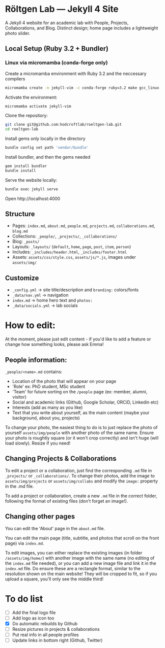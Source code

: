 
# Röltgen Lab — Jekyll 4 Site

A Jekyll 4 website for an academic lab with People, Projects, Collaborations, and Blog. Distinct design; home page includes a lightweight photo slider. 

## Local Setup (Ruby 3.2 + Bundler)

### Linux via micromamba (conda-forge only)
Create a micromamba environment with Ruby 3.2 and the neccessary compilers

```bash
micromamba create -n jekyll-vim -c conda-forge ruby=3.2 make gcc_linux-64 gxx_linux-64 pkg-config openssl libffi zlib jemalloc
```

Activate the environment:
```bash
micromamba activate jekyll-vim
```

Clone the repository:
```bash
git clone git@github.com:hodcroftlab/roeltgen-lab.git
cd roeltgen-lab
```

Install gems only locally in the directory
```bash
bundle config set path 'vendor/bundle'
```

Install bundler, and then the gems needed
```bash
gem install bundler
bundle install
```

Serve the website locally:
```bash
bundle exec jekyll serve
```

Open http://localhost:4000

## Structure
- Pages: `index.md`, `about.md`, `people.md`, `projects.md`, `collaborations.md`, `blog.md`
- Collections: `_people/`, `_projects/`, `_collaborations/`
- Blog: `_posts/`
- Layouts: `_layouts/` (`default`, `home`, `page`, `post`, `item`, `person`)
- Includes: `_includes/header.html`, `_includes/footer.html`
- Assets: `assets/css/style.css`, `assets/js/*.js`, images under `assets/img/`

## Customize
- `_config.yml` → site title/description and `branding:` colors/fonts
- `_data/nav.yml` → navigation
- `index.md` → home hero text and `photos:`
- `_data/socials.yml` → lab socials

# How to edit:

At the moment, please just edit content - if you'd like to add a feature or change how something looks, please ask Emma!

## People information:
`_people/<name>.md` contains:

- Location of the photo that will appear on your page
- 'Role' ex: PhD student, MSc student
- 'Team' for future sorting on the `/people` page (ex: member, alumni, visitor)
- Social and academic links (Github, Google Scholar, ORCiD, Linkedin etc)
- Interests (add as many as you like)
- Text that you write about yourself, as the main content (maybe your background, about you, projects)

To change your photo, the easiest thing to do is to just replace the photo of yourself `assets/img/people` with another photo of the same name. Ensure your photo is roughtly square (or it won't crop correctly) and isn't huge (will load slowly). Resize if you need!

## Changing Projects & Collaborations
To edit a project or a collaboration, just find the corresponding `.md` file in `_projects/` or `_collaborations/`. To change their photos, add the image to `assets/img/projects` or `assets/img/collabs` and modify the `image:` property in the .md file.

To add a project or collaboration, create a new `.md` file in the correct folder, following the format of existing files (don't forget an image!).

## Changing other pages
You can edit the 'About' page in the `about.md` file.

You can edit the main page (title, subtitle, and photos that scroll on the front page) via `index.md`.

To edit images, you can either replace the existing images (in folder `/assets/img/home/`) with another image with the same name (no editing of the `index.md` file needed), or you can add a new image file and link it in the `index.md` file. Do ensure these are a rectangle format, similar to the resolution shown on the main website! They will be cropped to fit, so if you upload a square, you'll only see the middle third!

# To do list
- [ ] Add the final logo file
- [ ] Add logo as icon too
- [x] Do automatic rebuilds by Github
- [ ] Resize pictures in projects & collaborations
- [ ] Put real info in all people profiles
- [ ] Update links in bottom right (Github, Twitter)